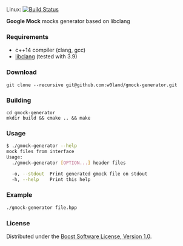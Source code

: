 

Linux: [![Build Status](https://travis-ci.org/w0land/gmock-generator.svg?branch=master)](https://travis-ci.org/w0land/gmock-generator) <br />


**Google Mock** mocks generator based on libclang

### Requirements
 + c++14 compiler (clang, gcc)
 + [libclang](http://clang.llvm.org) (tested with 3.9)

### Download
```
git clone --recursive git@github.com:w0land/gmock-generator.git
```

### Building
```
cd gmock-generator
mkdir build && cmake .. && make
```

### Usage

```sh
$ ./gmock-generator --help
mock files from interface
Usage:
  ./gmock-generator [OPTION...] header files

  -o, --stdout  Print generated gmock file on stdout
  -h, --help    Print this help

```


### Example
```sh
./gmock-generator file.hpp
```

### License
Distributed under the [Boost Software License, Version 1.0](http://www.boost.org/LICENSE_1_0.txt).

